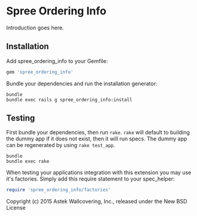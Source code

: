 Spree Ordering Info
========================

Introduction goes here.

Installation
------------

Add spree_ordering_info to your Gemfile:

```ruby
gem 'spree_ordering_info'
```

Bundle your dependencies and run the installation generator:

```shell
bundle
bundle exec rails g spree_ordering_info:install
```

Testing
-------

First bundle your dependencies, then run `rake`. `rake` will default to building the dummy app if it does not exist, then it will run specs. The dummy app can be regenerated by using `rake test_app`.

```shell
bundle
bundle exec rake
```

When testing your applications integration with this extension you may use it's factories.
Simply add this require statement to your spec_helper:

```ruby
require 'spree_ordering_info/factories'
```

Copyright (c) 2015 Astek Wallcovering, Inc., released under the New BSD License
